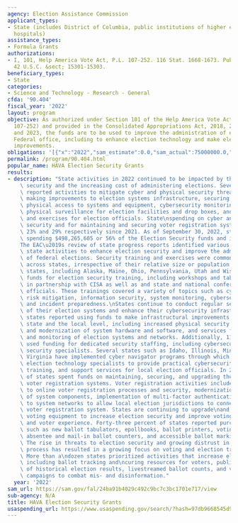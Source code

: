 ```yaml
---
agency: Election Assistance Commission
applicant_types:
- State (includes District of Columbia, public institutions of higher education and
  hospitals)
assistance_types:
- Formula Grants
authorizations:
- I, 101, Help America Vote Act, P.L. 107-252. 116 Stat. 1668-1673. Pub. L. 107-252.
  42 U.S.C. &sect; 15301-15303.
beneficiary_types:
- State
categories:
- Science and Technology - Research - General
cfda: '90.404'
fiscal_year: '2022'
layout: program
objective: As authorized under Section 101 of the Help America Vote Act of 2002 (Public
  107-252) and provided in the Consolidated Appropriations Act, 2018, 2020, 2022,
  and 2023, the funds are to be used to improve the administration of elections for
  Federal office, including to enhance election technology and make election security
  improvements.
obligations: '[{"x":"2022","sam_estimate":0.0,"sam_actual":75000000.0,"usa_spending_actual":55711531.66},{"x":"2023","sam_estimate":75000000.0,"sam_actual":0.0,"usa_spending_actual":64778563.66},{"x":"2024","sam_estimate":0.0,"sam_actual":0.0,"usa_spending_actual":0.0}]'
permalink: /program/90.404.html
popular_name: HAVA Election Security Grants
results:
- description: "State activities in 2022 continued to be impacted by threats to election\
    \ security and the increasing cost of administering elections. Several states\
    \ reported activities to mitigate cyber and physical security threats, including\
    \ making improvements to election systems infrastructure, securing virtual and\
    \ physical access to systems and equipment, cybersecurity monitoring and testing,\
    \ physical surveillance for election facilities and drop boxes, and security training\
    \ and exercises for election officials. State\nspending on cyber and physical\
    \ security and for maintaining and securing voter registration systems has increased\
    \ 23% and 29% respectively since 2021. As of September 30, 2022, states have reported\
    \ spending $498,265,605 or 56% of the Election Security funds and interest earned.\n\
    The EAC\u2019s review of state progress reports identified various themes across\
    \ state activities to enhance election security and improve the administration\
    \ of federal elections. Security training and exercises were common activities\
    \ across states, irrespective of their relative size or population density. 22\
    \ states, including Alaska, Maine, Ohio, Pennsylvania, Utah and Wisconsin, used\
    \ funds for election security training, including workshops and tabletop exercises\
    \ in partnership with CISA as well as and state and national conferences for election\
    \ officials. These trainings covered a variety of topics such as cyber hygiene,\
    \ risk mitigation, information security, system monitoring, cybersecurity awareness,\
    \ and incident preparedness.\nStates continue to conduct regular security assessments\
    \ of their election systems and enhance their cybersecurity infrastructure. Eighteen\
    \ states reported using funds to make infrastructural improvements at both the\
    \ state and the local level, including increased physical security measures, upgrades\
    \ and modernization of system hardware and software, and services for risk remediation\
    \ and monitoring of election systems and networks. Additionally, 11 states have\
    \ used funding for dedicated security staffing, including cybersecurity and election\
    \ security specialists. Several states such as Idaho, Illinois, Minnesota, and\
    \ Virginia have implemented cyber navigator programs through which they employ\
    \ election technology specialists to provide practical cybersecurity knowledge,\
    \ training, and support services for local election officials. In 2022, over 57%\
    \ of states spent funds on maintaining, securing, and upgrading their statewide\
    \ voter registration systems. Voter registration activities included improvements\
    \ to online voter registration processes and security, modernization and replacement\
    \ of system components, implementation of multi-factor authentication, and improvements\
    \ to system networks to allow local election jurisdictions to connect to the statewide\
    \ voter registration system. States are continuing to upgrade\nand replace aging\
    \ voting equipment to increase election security and improve voting processes\
    \ and voter experience. Forty-three percent of states reported purchasing equipment\
    \ such as new ballot tabulators, epollbooks, ballot printers, voting machines,\
    \ absentee and mail-in ballot counters, and accessible ballot marking devices.\
    \ The rise in threats to election security and growing distrust in the election\
    \ process has resulted in a growing focus on voting and election transparency.\
    \ More than a\ndozen states prioritized activities that increase election transparency\
    \ including ballot tracking and\ncuring resources for voters, public databases\
    \ of historical election results, livestreamed ballot counts, and voter education\
    \ campaigns to combat mis- and disinformation."
  year: '2022'
sam_url: https://sam.gov/fal/24ba91b4029c492c9bc7c3bc1701e717/view
sub-agency: N/A
title: HAVA Election Security Grants
usaspending_url: https://www.usaspending.gov/search/?hash=97db9668545d942f236679199ae5ae7d
---
```

